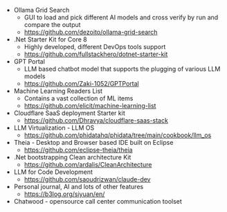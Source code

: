 - Ollama Grid Search
  - GUI to load and pick different AI models and cross verify by run and compare the output
  -  https://github.com/dezoito/ollama-grid-search
- .Net Starter Kit for Core 8
  - Highly developed, different DevOps tools support 
  - https://github.com/fullstackhero/dotnet-starter-kit
- GPT Portal
  - LLM based chatbot model that supports the plugging of various LLM models
  - https://github.com/Zaki-1052/GPTPortal
- Machine Learning Readers List
    - Contains a vast collection of ML items
    - https://github.com/elicit/machine-learning-list
- Cloudflare SaaS deployment Starter kit
  - https://github.com/Dhravya/cloudflare-saas-stack
- LLM Virtualization - LLM OS
  - https://github.com/phidatahq/phidata/tree/main/cookbook/llm_os
- Theia - Desktop and Browser based IDE built on Eclipse
  - https://github.com/eclipse-theia/theia
- .Net bootstrapping Clean architecture Kit
  - https://github.com/ardalis/CleanArchitecture
- LLM for Code Development
  - https://github.com/saoudrizwan/claude-dev
- Personal journal, AI and lots of other features
  - https://b3log.org/siyuan/en/
- Chatwood - opensource call center communication toolset